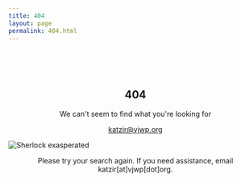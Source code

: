 ```yaml
---
title: 404
layout: page
permalink: 404.html
---
```


&nbsp;

&nbsp;

<p align="center">

<h2 align=center>404</h2>

<p align="center">We can't seem to find what you're looking for</p>

<p align="center"><a href="mailto:katzir@vjwp.org">katzir@vjwp.org</a></p>

</p>

<!--<style>
img {
     max-width: 100%;
     height: auto;
}
</style>
<div class=img> -->
<img src="https://victorianjewishwritersproject.s3.amazonaws.com/objects/sholmes.png"
     alt="Sherlock exasperated"
     style="display: block; margin: auto;"> 
     
<p align="center">Please try your search again. If you need assistance, email katzir[at]vjwp[dot]org.</p>
<br>  <br>

&nbsp;
